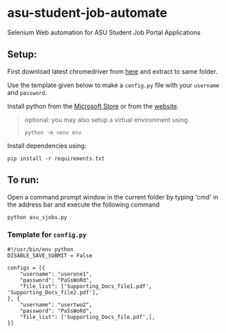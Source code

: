 # asu-student-job-automate
Selenium Web automation for ASU Student Job Portal Applications

## Setup:

First download latest chromedriver from [here](https://chromedriver.chromium.org/downloads) and extract to same folder.

Use the template given below to make a `config.py` file with your `username` and `password`.

Install python from the [Microsoft Store](https://apps.microsoft.com/store/detail/python-39/9P7QFQMJRFP7?hl=en-us&gl=US) or from the [website](https://www.python.org/downloads/).

> optional: you may also setup a virtual environment using
> ```
> python -m venv env
> ```
>

Install dependencies using:

```
pip install -r requirements.txt
```

## To run:
Open a command prompt window in the current folder by typing 'cmd' in the address bar and execute the following command
```
python asu_sjobs.py
```


### Template for `config.py`

```
#!/usr/bin/env python
DISABLE_SAVE_SUBMIT = False

configs = [{
    "username": "userone1",
    "password": "PaSsWoRd",
    "file_list": ['Supporting_Docs_file1.pdf', 'Supporting_Docs_file2.pdf'],
}, {
    "username": "usertwo2",
    "password": "PaSsWoRd",
    "file_list": ['Supporting_Docs_file.pdf',],
}]
```